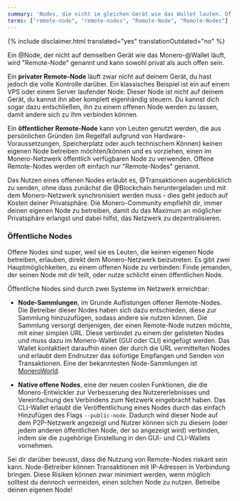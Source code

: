 ```yaml
---
summary: 'Nodes, die nicht im gleichen Gerät wie das Wallet laufen. Offene Remote-Nodes erlauben die direkte Nutzung des Monero-Netzwerks'
terms: ["remote-node", "remote-nodes", "Remote-Node", "Remote-Nodes"]
---
```


{% include disclaimer.html translated="yes" translationOutdated="no" %}

Ein @Node, der nicht auf demselben Gerät wie das Monero-@Wallet läuft, wird
"Remote-Node" genannt und kann sowohl privat als auch offen sein.

Ein **privater Remote-Node** läuft zwar nicht auf deinem Gerät, du hast
jedoch die volle Kontrolle darüber. Ein klassisches Beispiel ist ein auf
einem VPS oder einem Server laufender Node: Dieser Node ist nicht auf deinem
Gerät, du kannst ihn aber komplett eigenhändig steuern. Du kannst dich sogar
dazu entschließen, ihn zu einem offenen Node werden zu lassen, damit andere
sich zu ihm verbinden können.

Ein **öffentlicher Remote-Node** kann von Leuten genutzt werden, die aus
persönlichen Gründen (im Regelfall aufgrund von Hardware-Voraussetzungen,
Speicherplatz oder auch technischem Können) keinen eigenen Node betreiben
möchten/können und es vorziehen, einen im Monero-Netzwerk öffentlich
verfügbaren Node zu verwenden. Offene Remote-Nodes werden oft einfach nur
"Remote-Nodes" genannt.

Das Nutzen eines offenen Nodes erlaubt es, @Transaktionen augenblicklich zu
senden, ohne dass zunächst die @Blockchain heruntergeladen und mit dem
Monero-Netzwerk synchronisiert werden muss - dies geht jedoch auf Kosten
deiner Privatsphäre. Die Monero-Community empfiehlt dir, immer deinen
eigenen Node zu betreiben, damit du das Maximum an möglicher Privatsphäre
erlangst und dabei hilfst, das Netzwerk zu dezentralisieren.

### Öffentliche Nodes

Offene Nodes sind super, weil sie es Leuten, die keinen eigenen Node
betreiben, erlauben, direkt dem Monero-Netzwerk beizutreten. Es gibt zwei
Hauptmöglichkeiten, zu einem offenen Node zu verbinden: Finde jemanden, der
seinen Node mit dir teilt, oder nutze schlicht einen öffentlichen Node.

Öffentliche Nodes sind durch zwei Systeme im Netzwerk erreichbar:

- **Node-Sammlungen**, im Grunde Auflistungen offener Remote-Nodes. Die
Betreiber dieser Nodes haben sich dazu entschieden, diese zur Sammlung
hinzuzufügen, sodass andere sie nutzen können. Die Sammlung versorgt
denjenigen, der einen Remote-Node nutzen möchte, mit einer simplen
URL. Diese verbindet zu einem der gelisteten Nodes und muss dazu im
Monero-Wallet (GUI oder CLI) eingefügt werden. Das Wallet kontaktiert
daraufhin einen der durch die URL vermittelten Nodes und erlaubt dem
Endnutzer das sofortige Empfangen und Senden von Transaktionen. Eine der
bekanntesten Node-Sammlungen ist
[MoneroWorld](https://moneroworld.com/#nodes).

- **Native offene Nodes**, eine der neuen coolen Funktionen, die die
Monero-Entwickler zur Verbesserung des Nutzererlebnisses und Vereinfachung
des Verbindens zum Netzwerk eingebracht haben. Das CLI-Wallet erlaubt die
Veröffentlichung eines Nodes durch das einfach Hinzufügen des Flags
`--public-node`. Dadurch wird dieser Node auf dem P2P-Netzwerk angezeigt und
Nutzer können sich zu diesem (oder jedem anderen öffentlichen Node, der so
angezeigt wird) verbinden, indem sie die zugehörige Einstellung in den GUI-
und CLI-Wallets vornehmen.

Sei dir darüber bewusst, dass die Nutzung von Remote-Nodes riskant sein
kann. Node-Betreiber können Transaktionen mit IP-Adressen in Verbindung
bringen. Diese Risiken können zwar minimiert werden, wenn möglich solltest
du dennoch vermeiden, einen solchen Node zu nutzen. Betreibe deinen eigenen
Node!
